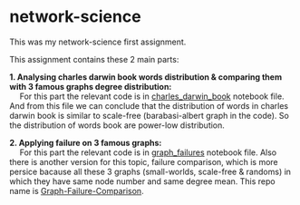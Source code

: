 # network-science
This was my network-science first assignment.

This assignment contains these 2 main parts:

**1. Analysing charles darwin book words distribution & comparing them with 3 famous graphs degree distribution:** <br />
&emsp; For this part the relevant code is in [charles_darwin_book](https://github.com/ParsaMohammadpour/Graph-1st-Assignment/blob/main/charles_darwin_book.ipynb) notebook file.
And from this file we can conclude that the distribution of words in charles darwin book is similar to scale-free (barabasi-albert graph in the code). So the distribution of words book are power-low distribution.
	
**2. Applying failure on 3 famous graphs:** <br />
&emsp; For this part the relevant code is in [graph_failures](https://github.com/ParsaMohammadpour/Graph-1st-Assignment/blob/main/graph_failures.ipynb) notebook file.
Also there is another version for this topic, failure comparison, which is more persice bacause all these 3 graphs (small-worlds, scale-free & randoms) in which they have same node number and same degree mean. This repo name is [Graph-Failure-Comparison](https://github.com/ParsaMohammadpour/Graph-Failure-Comparison).
		
